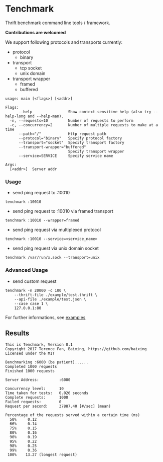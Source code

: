 # Tenchmark

Thrift benchmark command line tools / framework.

**Contributions are welcomed**

We support following protocols and transports currently:

* protocol
    * binary
* transport
    * tcp socket
    * unix domain
* transport wrapper
    * framed
    * buffered

```
usage: main [<flags>] [<addr>]

Flags:
      --help                Show context-sensitive help (also try --help-long and --help-man).
  -n, --requests=10         Number of requests to perform
  -c, --concurrency=2       Number of multiple requests to make at a time
      --path="/"            Http request path
      --protocol="binary"   Specify protocol factory
      --transport="socket"  Specify transport factory
      --transport-wrapper="buffered"
                            Specify transport wrapper
      --service=SERVICE     Specify service name

Args:
  [<addr>]  Server addr
```

### Usage

* send ping request to :10010

```
tenchmark :10010
```

* send ping request to :10010 via framed transport

```
tenchmark :10010 --wrapper=framed
```

* send ping request via multiplexed protocol

```
tenchmark :10010 --service=<service_name>
```

* send ping request via unix domain socket

```
tenchmark /var/run/x.sock --transport=unix
```

### Advanced Usage

* send custom request

```
tenchmark -n 20000 -c 100 \
    --thrift-file ./example/test.thrift \
    --api-file ./example/test.json \
    --case case 1 \
    127.0.0.1:80
```

For further informations, see [examples]()

## Results
```
This is Tenchmark, Version 0.1
Copyright 2017 Terence Fan, Baixing, https://github.com/baixing
Licensed under the MIT

Benchmarking :6000 (be patient)......
Completed 1000 requests
Finished 1000 requests

Server Address:         :6000

Concurrency level:      10
Time taken for tests:   0.026 seconds
Complete requests:      1000
Failed requests:        0
Request per second:     37887.40 [#/sec] (mean)

Percentage of the requests served within a certain time (ms)
  50%     0.12
  66%     0.14
  75%     0.15
  80%     0.16
  90%     0.19
  95%     0.22
  98%     0.25
  99%     0.36
 100%    13.27 (longest request)
```
